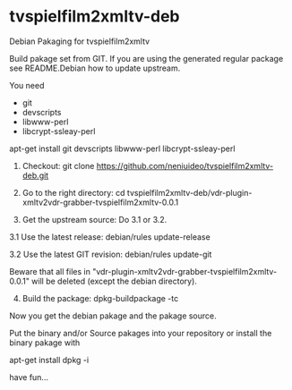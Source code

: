 tvspielfilm2xmltv-deb
=====================

Debian Pakaging for tvspielfilm2xmltv


Build pakage set from GIT. If you are using the generated regular package
see README.Debian how to update upstream.

You need
- git
- devscripts
- libwww-perl
- libcrypt-ssleay-perl

 apt-get install git devscripts libwww-perl libcrypt-ssleay-perl


1. Checkout:
 git clone https://github.com/neniuideo/tvspielfilm2xmltv-deb.git

2. Go to the right directory:
 cd tvspielfilm2xmltv-deb/vdr-plugin-xmltv2vdr-grabber-tvspielfilm2xmltv-0.0.1

3. Get the upstream source:
Do 3.1 or 3.2.

 3.1 Use the latest release:
  debian/rules update-release

 3.2 Use the latest GIT revision:
  debian/rules update-git

Beware that all files in "vdr-plugin-xmltv2vdr-grabber-tvspielfilm2xmltv-0.0.1"
will be deleted (except the debian directory).

4. Build the package:
 dpkg-buildpackage -tc

Now you get the debian pakage and the pakage source.

Put the binary and/or Source pakages into your repository or install the binary
pakage with

 apt-get install <foo bar>
 dpkg -i <foo bar>


have fun...

